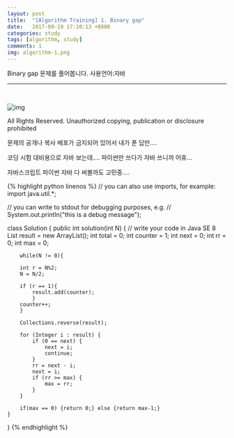 ```yaml
---
layout: post
title:  "[Algorithm Training] 1. Binary gap"
date:   2017-09-19 17:10:13 +0800
categories: study
tags: [algorithm, study] 
comments: 1
img: algorithm-1.png
---
```


Binary gap 문제를 풀어봅니다. 사용언어:자바 

---

<br>


![img]({{baseurl}}/assets/res/study/algorithm-1.png)

All Rights Reserved. Unauthorized copying, publication or disclosure prohibited


문제의 공개나 복사 배포가 금지되어 있어서 내가 푼 답만....

코딩 시험 대비용으로 자바 보는데.... 파이썬만 쓰다가 자바 쓰니까 어휴...

자바스크립트 파이썬 자바 다 써볼까도 고민중....

{% highlight python linenos %}
// you can also use imports, for example:
 import java.util.*;

// you can write to stdout for debugging purposes, e.g.
// System.out.println("this is a debug message");

class Solution {
    public int solution(int N) {
        // write your code in Java SE 8
        List<Integer> result = new ArrayList();
        int total = 0;
        int counter = 1;
        int next = 0;
        int rr = 0;
        int max = 0;

        while(N != 0){
            
        int r = N%2;
        N = N/2;

        if (r == 1){
            result.add(counter);
            }
        counter++;
        }
        
        Collections.reverse(result);

        for (Integer i : result) { 
            if (0 == next) {
                next = i;
                continue;
            } 
            rr = next - i;
            next = i;
            if (rr >= max) {
                max = rr; 
            }
        }
        
        if(max == 0) {return 0;} else {return max-1;}
    }
}
{% endhighlight %}